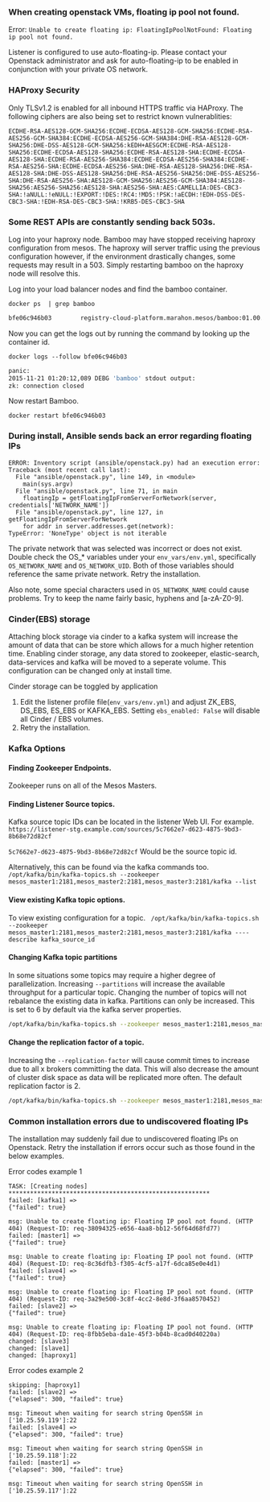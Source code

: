 ### When creating openstack VMs, floating ip pool not found.

Error: `Unable to create floating ip: FloatingIpPoolNotFound: Floating ip pool not found.`

Listener is configured to use auto-floating-ip.  Please contact your Openstack administrator and ask for auto-floating-ip to be enabled in conjunction with your private OS network.


### HAProxy Security

Only TLSv1.2 is enabled for all inbound HTTPS traffic via HAProxy.  The following ciphers are also being set to restrict known vulnerablities:
```
ECDHE-RSA-AES128-GCM-SHA256:ECDHE-ECDSA-AES128-GCM-SHA256:ECDHE-RSA-AES256-GCM-SHA384:ECDHE-ECDSA-AES256-GCM-SHA384:DHE-RSA-AES128-GCM-SHA256:DHE-DSS-AES128-GCM-SHA256:kEDH+AESGCM:ECDHE-RSA-AES128-SHA256:ECDHE-ECDSA-AES128-SHA256:ECDHE-RSA-AES128-SHA:ECDHE-ECDSA-AES128-SHA:ECDHE-RSA-AES256-SHA384:ECDHE-ECDSA-AES256-SHA384:ECDHE-RSA-AES256-SHA:ECDHE-ECDSA-AES256-SHA:DHE-RSA-AES128-SHA256:DHE-RSA-AES128-SHA:DHE-DSS-AES128-SHA256:DHE-RSA-AES256-SHA256:DHE-DSS-AES256-SHA:DHE-RSA-AES256-SHA:AES128-GCM-SHA256:AES256-GCM-SHA384:AES128-SHA256:AES256-SHA256:AES128-SHA:AES256-SHA:AES:CAMELLIA:DES-CBC3-SHA:!aNULL:!eNULL:!EXPORT:!DES:!RC4:!MD5:!PSK:!aECDH:!EDH-DSS-DES-CBC3-SHA:!EDH-RSA-DES-CBC3-SHA:!KRB5-DES-CBC3-SHA
```

### Some REST APIs are constantly sending back 503s.

Log into your haproxy node. Bamboo may have stopped receiving haproxy configuration from mesos. The haproxy will server traffic using the previous configuration however, if the environment drastically changes, some requests may result in a 503. Simply restarting bamboo on the haproxy node will resolve this.

Log into your load balancer nodes and find the bamboo container.

`docker ps  | grep bamboo`

```bash
bfe06c946b03        registry-cloud-platform.marahon.mesos/bamboo:01.00.00.00     "/bin/sh -c /run.sh"     4 weeks ago         Up 4 weeks        0.0.0.0:8000->8000/tcp, 0.0.0.0:8080->80/tcp   bamboo
```

Now you can get the logs out by running the command by looking up the container id.

`docker logs --follow bfe06c946b03`

```bash
panic:
2015-11-21 01:20:12,089 DEBG 'bamboo' stdout output:
zk: connection closed
```

Now restart Bamboo.

`docker restart bfe06c946b03`

### During install, Ansible sends back an error regarding floating IPs

```
ERROR: Inventory script (ansible/openstack.py) had an execution error: Traceback (most recent call last):
  File "ansible/openstack.py", line 149, in <module>
    main(sys.argv)
  File "ansible/openstack.py", line 71, in main
    floatingIp = getFloatingIpFromServerForNetwork(server, credentials['NETWORK_NAME'])
  File "ansible/openstack.py", line 127, in getFloatingIpFromServerForNetwork
    for addr in server.addresses.get(network):
TypeError: 'NoneType' object is not iterable
```

The private network that was selected was incorrect or does not exist. Double check the OS_* variables under your `env_vars/env.yml`, specifically `OS_NETWORK_NAME` and `OS_NETWORK_UID`.  Both of those variables should reference the same private network. Retry the installation.

Also note, some special characters used in `OS_NETWORK_NAME` could cause problems.  Try to keep the name fairly basic, hyphens and [a-zA-Z0-9].

### Cinder(EBS) storage
Attaching block storage via cinder to a kafka system will increase the amount of data that can be store which allows for a much higher retention time. Enabling cinder storage, any data stored to zookeeper, elastic-search, data-services and kafka will be moved to a seperate volume. This configuration can be changed only at install time.

Cinder storage can be toggled by application
1. Edit the listener profile file(`env_vars/env.yml`) and adjust ZK_EBS, DS_EBS, ES_EBS or KAFKA_EBS.  Setting `ebs_enabled: False` will disable all Cinder / EBS volumes.
3. Retry the installation.

### Kafka Options
#### Finding Zookeeper Endpoints.
Zookeeper runs on all of the Mesos Masters.

#### Finding Listener Source topics.
Kafka source topic IDs can be located in the listener Web UI. For example.
`https://listener-stg.example.com/sources/5c7662e7-d623-4875-9bd3-8b68e72d82cf`

`5c7662e7-d623-4875-9bd3-8b68e72d82cf` Would be the source topic id.

Alternatively, this can be found via the kafka commands too.
` /opt/kafka/bin/kafka-topics.sh --zookeeper mesos_master1:2181,mesos_master2:2181,mesos_master3:2181/kafka --list`

#### View existing Kafka topic options.
To view existing configuration for a topic.
` /opt/kafka/bin/kafka-topics.sh --zookeeper mesos_master1:2181,mesos_master2:2181,mesos_master3:2181/kafka ----describe kafka_source_id`

#### Changing Kafka topic partitions
In some situations some topics may require a higher degree of parallelization. Increasing `--partitions` will increase the available throughput for a particular topic. Changing the number of topics will not rebalance the existing data in kafka. Partitions can only be increased. This is set to 6 by default via the kafka server properties.

```bash
/opt/kafka/bin/kafka-topics.sh --zookeeper mesos_master1:2181,mesos_master2:2181,mesos_master3:2181/kafka --alter --topic source_topic_id --partitions 8
```

#### Change the replication factor of a topic.
Increasing the `--replication-factor` will cause commit times to increase due to all x brokers committing the data. This will also decrease the amount of cluster disk space as data will be replicated more often. The default replication factor is 2.

```bash
/opt/kafka/bin/kafka-topics.sh --zookeeper mesos_master1:2181,mesos_master2:2181,mesos_master3:2181/kafka --alter --topic source_topic_id --replication-factor 3
```

### Common installation errors due to undiscovered floating IPs

The installation may suddenly fail due to undiscovered floating IPs on Openstack.  Retry the installation if errors occur such as those found in the below examples.

Error codes example 1

```
TASK: [Creating nodes] ********************************************************
failed: [kafka1] =>
{"failed": true}

msg: Unable to create floating ip: Floating IP pool not found. (HTTP 404) (Request-ID: req-38094325-e656-4aa8-bb12-56f64d68fd77)
failed: [master1] =>
{"failed": true}

msg: Unable to create floating ip: Floating IP pool not found. (HTTP 404) (Request-ID: req-8c36dfb3-f305-4cf5-a17f-6dca85e0e4d1)
failed: [slave4] =>
{"failed": true}

msg: Unable to create floating ip: Floating IP pool not found. (HTTP 404) (Request-ID: req-3a29e500-3c8f-4cc2-8e8d-3f6aa8570452)
failed: [slave2] =>
{"failed": true}

msg: Unable to create floating ip: Floating IP pool not found. (HTTP 404) (Request-ID: req-8fbb5eba-da1e-45f3-b04b-8cad0d40220a)
changed: [slave3]
changed: [slave1]
changed: [haproxy1]
```

Error codes example 2

```
skipping: [haproxy1]
failed: [slave2] =>
{"elapsed": 300, "failed": true}

msg: Timeout when waiting for search string OpenSSH in ['10.25.59.119']:22
failed: [slave4] =>
{"elapsed": 300, "failed": true}

msg: Timeout when waiting for search string OpenSSH in ['10.25.59.118']:22
failed: [master1] =>
{"elapsed": 300, "failed": true}

msg: Timeout when waiting for search string OpenSSH in ['10.25.59.117']:22
```
